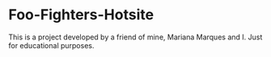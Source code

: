# Foo-Fighters-Hotsite
This is a project developed by a friend of mine, Mariana Marques and I. Just for educational purposes.
